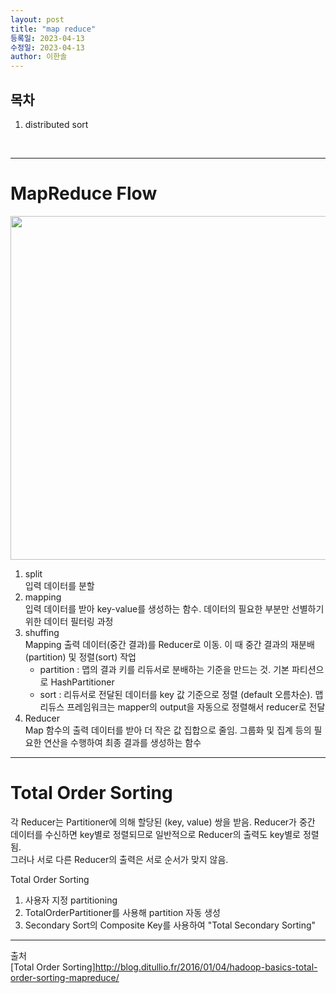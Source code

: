 ```yaml
---
layout: post
title: "map reduce"
등록일: 2023-04-13
수정일: 2023-04-13
author: 이한솔
---
```


## **목차**
1. distributed sort

<Br>
   
---

# **MapReduce Flow**
   <img src="https://user-images.githubusercontent.com/109563345/231960330-7183dce1-2edc-41d6-a450-3efab02edd0a.png" width="550">
   
   1. split   
      입력 데이터를 분할
   2. mapping   
      입력 데이터를 받아 key-value를 생성하는 함수. 데이터의 필요한 부분만 선별하기 위한 데이터 필터링 과정
   3. shuffing   
      Mapping 출력 데이터(중간 결과)를 Reducer로 이동. 이 때 중간 결과의 재분배(partition) 및 정렬(sort) 작업
      - partition : 맵의 결과 키를 리듀서로 분배하는 기준을 만드는 것. 기본 파티션으로 HashPartitioner
      - sort : 리듀서로 전달된 데이터를 key 값 기준으로 정렬 (default 오름차순). 맵리듀스 프레임워크는 mapper의 output을 자동으로 정렬해서 reducer로 전달
   4. Reducer   
      Map 함수의 출력 데이터를 받아 더 작은 값 집합으로 줄임. 그룹화 및 집계 등의 필요한 연산을 수행하여 최종 결과를 생성하는 함수

   ---
   
# **Total Order Sorting**
   각 Reducer는 Partitioner에 의해 할당된 (key, value) 쌍을 받음. Reducer가 중간 데이터를 수신하면 key별로 정렬되므로 일반적으로 Reducer의 출력도 key별로 정렬됨.   
   그러나 서로 다른 Reducer의 출력은 서로 순서가 맞지 않음.

   Total Order Sorting
   1. 사용자 지정 partitioning
   2. TotalOrderPartitioner를 사용해 partition 자동 생성
   3. Secondary Sort의 Composite Key를 사용하여 "Total Secondary Sorting"


---
   
출처   
[Total Order Sorting]<http://blog.ditullio.fr/2016/01/04/hadoop-basics-total-order-sorting-mapreduce/>
